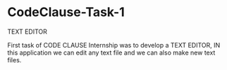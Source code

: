 # CodeClause-Task-1

TEXT EDITOR 

First task of CODE CLAUSE Internship was to develop a TEXT EDITOR,
IN this application we can edit any text file and we can also make new text files.
